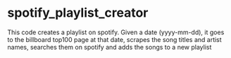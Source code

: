 # spotify_playlist_creator

This code creates a playlist on spotify.
Given a date (yyyy-mm-dd), it goes to the billboard top100 page at that date, 
scrapes the song titles and artist names, 
searches them on spotify 
and adds the songs to a new playlist
